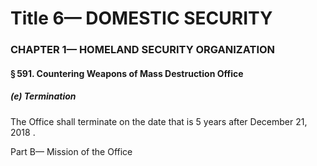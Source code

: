 
# Title 6— DOMESTIC SECURITY
### CHAPTER 1— HOMELAND SECURITY ORGANIZATION
#### § 591. Countering Weapons of Mass Destruction Office
##### (e) Termination

The Office shall terminate on the date that is 5 years after December 21, 2018 .

Part B— Mission of the Office

